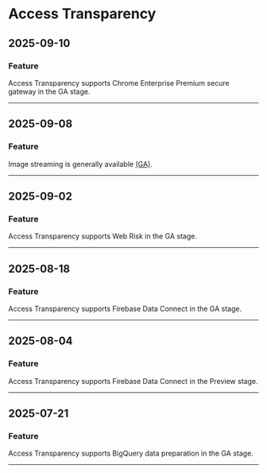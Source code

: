 # Access Transparency

## 2025-09-10

### Feature

Access Transparency supports Chrome Enterprise Premium secure gateway in the GA stage.

---
## 2025-09-08

### Feature

Image streaming is generally available [(GA)](https://cloud.google.com/products#product-launch-stages).

---
## 2025-09-02

### Feature

Access Transparency supports Web Risk in the GA stage.

---
## 2025-08-18

### Feature

Access Transparency supports Firebase Data Connect in the GA stage.

---
## 2025-08-04

### Feature

Access Transparency supports Firebase Data Connect in the Preview stage.

---
## 2025-07-21

### Feature

Access Transparency supports BigQuery data preparation in the GA stage.

---
